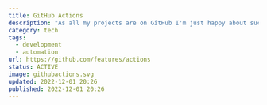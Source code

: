 ```yaml
---
title: GitHub Actions
description: "As all my projects are on GitHub I'm just happy about such a simple solution for automation."
category: tech
tags:
  - development
  - automation
url: https://github.com/features/actions
status: ACTIVE
image: githubactions.svg
updated: 2022-12-01 20:26
published: 2022-12-01 20:26
---
```

